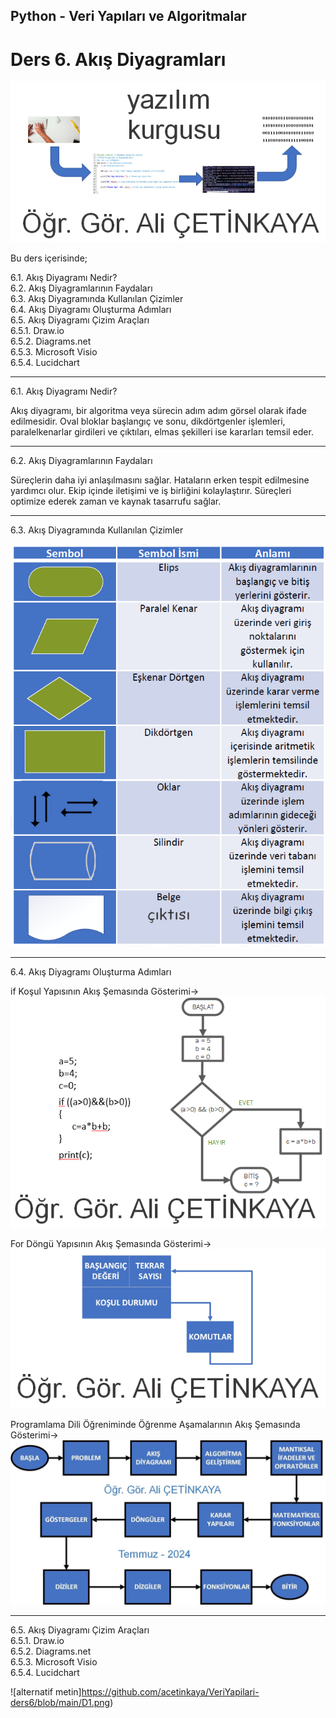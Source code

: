 ## Python - Veri Yapıları ve Algoritmalar

# Ders 6. Akış Diyagramları

![alternatif metin](https://github.com/acetinkaya/yapayzeka/blob/main/Programlama-8.png)

Bu ders içerisinde;

6.1. Akış Diyagramı Nedir?  
6.2. Akış Diyagramlarının Faydaları  
6.3. Akış Diyagramında Kullanılan Çizimler  
6.4. Akış Diyagramı Oluşturma Adımları  
6.5. Akış Diyagramı Çizim Araçları  
6.5.1. Draw.io    
6.5.2. Diagrams.net  
6.5.3. Microsoft Visio  
6.5.4. Lucidchart    

---

6.1. Akış Diyagramı Nedir?

Akış diyagramı, bir algoritma veya sürecin adım adım görsel olarak ifade edilmesidir. Oval bloklar başlangıç ve sonu, dikdörtgenler işlemleri, paralelkenarlar girdileri ve çıktıları, elmas şekilleri ise kararları temsil eder.

---

6.2. Akış Diyagramlarının Faydaları

Süreçlerin daha iyi anlaşılmasını sağlar.
Hataların erken tespit edilmesine yardımcı olur.
Ekip içinde iletişimi ve iş birliğini kolaylaştırır.
Süreçleri optimize ederek zaman ve kaynak tasarrufu sağlar.

---

6.3. Akış Diyagramında Kullanılan Çizimler

![alternatif metin](https://github.com/acetinkaya/veriyapilari-algoritma/blob/main/VeriYap%C4%B1lar%C4%B1veAlg%C4%B1ritmalarAk%C4%B1sSemas%C4%B1.jpg)

---

6.4. Akış Diyagramı Oluşturma Adımları  

if Koşul Yapısının Akış Şemasında Gösterimi->     
![alternatif metin](https://github.com/acetinkaya/yapayzeka/blob/main/Programlama-9.png)

For Döngü Yapısının Akış Şemasında Gösterimi->     
![alternatif metin](https://github.com/acetinkaya/yapayzeka/blob/main/Programlama-10.png)

Programlama Dili Öğreniminde Öğrenme Aşamalarının Akış Şemasında Gösterimi->     
![alternatif metin](https://github.com/acetinkaya/yapayzeka/blob/main/Programlama-1.jpg)

---
6.5. Akış Diyagramı Çizim Araçları  
6.5.1. Draw.io    
6.5.2. Diagrams.net  
6.5.3. Microsoft Visio  
6.5.4. Lucidchart    

![alternatif metin]https://github.com/acetinkaya/VeriYapilari-ders6/blob/main/D1.png)
